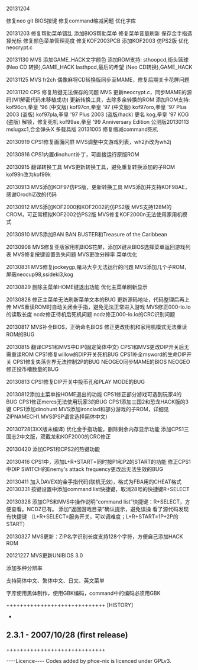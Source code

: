 20131204

修复neo git BIOS按键
修复command缩减问题
优化字库


20131203
修复帮助菜单错乱
添加BIOS帮助菜单
修复菜单音量刷新
保存金手指选择光标
修复颜色菜单管理亮度
修复KOF2003PCB
添加KOF2003 仿PS2版
优化neocrypt.c

20131130
MVS
添加GAME_HACK文字颜色
添加ROM支持:
sthoopcd,街头篮球 (Neo CD 转换),GAME_HACK
lasthpcd,最后的希望 (Neo CD转换),GAME_HACK

20131125
MVS
fr2ch 偶像麻将CD转换版同步至MAME，修复后期关卡花屏问题

20131120
CPS
修复热键无法保存的问题
MVS
更新neocrypt.c，同步MAME的源码(M1解密代码未移植成功)
更新转换工具，去除多余转换的ROM
添加ROM支持:
kof96cn,拳皇 '96 (中文版)
kof97cn,拳皇 '97 (中文版)
kof97oro,拳皇 '97 Plus 2003 (盗版)
kof97pla,拳皇 '97 Plus 2003 (盗版/hack) 更名
kog,拳皇 '97 KOG (盗版) 解锁，修复死机
kof99ae,拳皇 '99 Anniversary Edition 公测版20130113  
mslugxc1,合金弹头X 多载具版  20131005
修复缩减command死机

20130919
CPS1修复画面闪屏
MVS调整中文游戏列表，wh2jh改为wh2j

20130916
CPS1内置dinohunt补丁，可直接运行原版ROM

20130915
翻译转换工具
MVS更新转换工具，避免重复转换添加的子ROM
kof99n改为kof99k

20130913
MVS添加KOF97仿PS版，更新转换工具
MVS添加并支持KOF98AE，感谢OrochiZ改的代码

20130912
MVS添加KOF2000和KOF2002的仿PS2版
MVS支持128M的CROM，可正常模拟KOF2002仿PS2版
MVS修复KOF2000n无法使用家用机模式

20130910
MVS添加BAN BAN BUSTER和Treasure of the Caribbean

20130908
MVS修复亚版家用机BIOS花屏，添加X键从BIOS选择菜单返回游戏列表
MVS修复按键设置丢失问题
MVS更改分辨率
菜单优化

20130831
MVS修复jockeygp,赌马大亨无法运行的问题
MVS添加几个子ROM，屏蔽neocup98,ssideki3,kog

20130829
删除主菜单HOME键退出功能
优化主菜单刷新显示

20130828
修正主菜单无法刷新菜单文本的BUG
更新源码地址，代码整理后再上传
MVS重读ROM时自动关闭金手指，避免无法正常进入游戏
MVS修正000-lo.lo的读取长度
ncdz修正待机后死机问题
ncdz修正000-lo.lo的CRC识别问题

20130817
MVS补全BIOS，正确命名BIOS
修正更改街机和家用机模式无法重读ROM的BUG

20130815
翻译CPS1和MVS中DIP(固定简体中文)
CPS1和MVS更改DIP开关后无需重读ROM
CPS1修复willow的DIP开关死机BUG
CPS1补全msword的生命DIP开关
CPS1修复失落世界无法控制2P的BUG
NEOGEO同步MAME的BIOS
NEOGEO修正投币槽数量的BUG

20130813
CPS1修复DIP开关中投币孔和PLAY MODE的BUG

20130812添加主菜单按HOME退出的功能
CPS1修正部分游戏可选到玩家4的BUG
CPS1修正mercs无法使用玩家3的BUG
CPS1添加三国2和恐龙HACK版的3键
CPS1添加dinohunt
MVS添加ironclad和部分游戏的子ROM，详细见ZIPNAMECH1.MVS(PSP语言选择简体中文)

20130728(3XX版未编译)
优化金手指功能，删除剩余内存显示功能
添加CPS1三国志2中文版，双截龙和KOF2000的CRC修正

20130420
添加CPS1和CPS2的热键功能

20130416
CPS1中，添加L+R+START=同时按P1和P2的START的功能
修正CPS1中DIP SWITCH的Enemy's attack frequency更改后无法生效的BUG

20130411
加入DAVEX的金手指代码(联机无效)，格式为FBA用的CHEAT格式
20130331
按键设置中添加command list快捷键，取消28号的快捷键R+SELECT

20130328
添加CPS和MVS中操作说明“command list”快捷键：R+SELECT，方便查看。NCDZ已有。
添加“返回游戏目录”确认提示，避免误操
看了源代码发现有快捷键
（L+R+SELECT=服务开关，可以调难度；L+R+START=1P+2P的START）

20130327
MVS更新：ZIP名字识别长度支持128个字符，方便自己添加HACK ROM

20121227
MVS更新UNIBIOS 3.0

添加多种分辨率

支持简体中文、繁体中文、日文、英文菜单

字库使用黑体制作，使用GBK编码，command中的编码必须用GBK

+++++++++++++++++++++++++++++
[HISTORY]

-
2.3.1 - 2007/10/28 (first release)
-

+++++++++++++++++++++++++++++

----Licence----
Codes added by phoe-nix is licenced under GPLv3.


